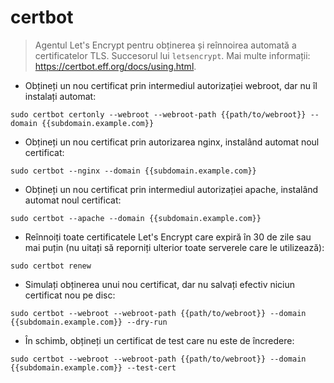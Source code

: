 # certbot

> Agentul Let's Encrypt pentru obținerea și reînnoirea automată a certificatelor TLS.
> Succesorul lui `letsencrypt`.
> Mai multe informații: <https://certbot.eff.org/docs/using.html>.

- Obțineți un nou certificat prin intermediul autorizației webroot, dar nu îl instalați automat:

`sudo certbot certonly --webroot --webroot-path {{path/to/webroot}} --domain {{subdomain.example.com}}`

- Obțineți un nou certificat prin autorizarea nginx, instalând automat noul certificat:

`sudo certbot --nginx --domain {{subdomain.example.com}}`

- Obțineți un nou certificat prin intermediul autorizației apache, instalând automat noul certificat:

`sudo certbot --apache --domain {{subdomain.example.com}}`

- Reînnoiți toate certificatele Let's Encrypt care expiră în 30 de zile sau mai puțin (nu uitați să reporniți ulterior toate serverele care le utilizează):

`sudo certbot renew`

- Simulați obținerea unui nou certificat, dar nu salvați efectiv niciun certificat nou pe disc:

`sudo certbot --webroot --webroot-path {{path/to/webroot}} --domain {{subdomain.example.com}} --dry-run`

- În schimb, obțineți un certificat de test care nu este de încredere:

`sudo certbot --webroot --webroot-path {{path/to/webroot}} --domain {{subdomain.example.com}} --test-cert`
